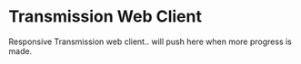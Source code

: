 # Transmission Web Client

Responsive Transmission web client.. will push here when more progress is made.
